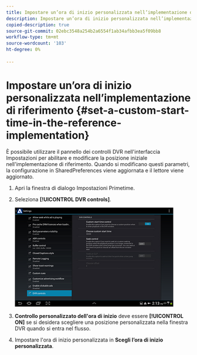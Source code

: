 ```yaml
---
title: Impostare un’ora di inizio personalizzata nell’implementazione di riferimento
description: Impostare un’ora di inizio personalizzata nell’implementazione di riferimento
copied-description: true
source-git-commit: 02ebc3548a254b2a6554f1ab34afbb3ea5f09bb8
workflow-type: tm+mt
source-wordcount: '103'
ht-degree: 0%

---
```


# Impostare un’ora di inizio personalizzata nell’implementazione di riferimento {#set-a-custom-start-time-in-the-reference-implementation}

È possibile utilizzare il pannello dei controlli DVR nell&#39;interfaccia Impostazioni per abilitare e modificare la posizione iniziale nell&#39;implementazione di riferimento. Quando si modificano questi parametri, la configurazione in SharedPreferences viene aggiornata e il lettore viene aggiornato.

1. Apri la finestra di dialogo Impostazioni Primetime.
1. Seleziona **[!UICONTROL DVR controls]**.

   <!--<a id="fig_5C7A4E8F0390404F97E667364DB8B0A6"></a>-->

   ![](assets/dvr-configuration.jpg)

1. **Controllo personalizzato dell&#39;ora di inizio** deve essere **[!UICONTROL ON]** se si desidera scegliere una posizione personalizzata nella finestra DVR quando si entra nel flusso.
1. Impostare l&#39;ora di inizio personalizzata in **Scegli l’ora di inizio personalizzata**.
